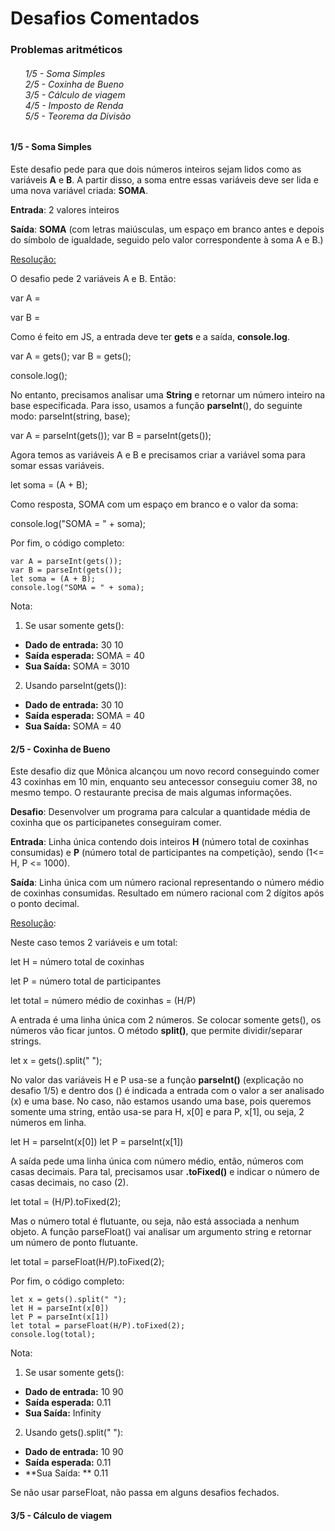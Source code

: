 # Desafios Comentados

<h3> Problemas aritméticos </h3>

<h6>
    <ul>
    1/5 - Soma Simples<br>
    2/5 - Coxinha de Bueno <br>
    3/5 - Cálculo de viagem <br>
    4/5 - Imposto de Renda <br>
    5/5 - Teorema da Divisão <br>
    </ul>
</h6>


<h4> 1/5 - Soma Simples  </h4>

Este desafio pede para que dois números inteiros sejam lidos como as variáveis <b>A</b> e <b>B</b>. A partir disso, a soma entre essas variáveis deve ser lida e uma nova variável criada: <b>SOMA</b>. 

<b>Entrada</b>: 2 valores inteiros

<b>Saída</b>: <b>SOMA</b> (com letras maiúsculas, um espaço em branco antes e depois do símbolo de igualdade, seguido pelo valor correspondente à soma A e B.)

<u>Resolução:</u> 

O desafio pede 2 variáveis A e B. Então:

var A =

var B = 

Como é feito em JS, a entrada deve ter <b>gets</b> e a saída, <b>console.log</b>. 

var A = gets();
var B = gets();

console.log();

No entanto, precisamos analisar uma <b>String</b> e retornar um número inteiro na base especificada. Para isso, usamos a função <b>parseInt</b>(), do seguinte modo: parseInt(string, base);

var A = parseInt(gets());
var B = parseInt(gets());

Agora temos as variáveis A e B e precisamos criar a variável soma para somar essas variáveis.

let soma = (A + B);

Como resposta, SOMA com um espaço em branco e o valor da soma: 

console.log("SOMA = " + soma);    

Por fim, o código completo:
```
var A = parseInt(gets());
var B = parseInt(gets());
let soma = (A + B);
console.log("SOMA = " + soma);    

```

Nota: 

1. Se usar somente gets():

- **Dado de entrada:** 30 10
- **Saída esperada:** SOMA = 40
- **Sua Saída:** SOMA = 3010

2. Usando parseInt(gets()):

- **Dado de entrada:** 30 10
- **Saída esperada:** SOMA = 40
- **Sua Saída:** SOMA = 40



<h4> 2/5 - Coxinha de Bueno  </h4>

Este desafio diz que Mônica alcançou um novo record conseguindo comer 43 coxinhas em 10 min, enquanto seu antecessor conseguiu comer 38, no mesmo tempo.  O restaurante precisa de mais algumas informações.

**Desafio**:  Desenvolver um programa para calcular a quantidade média de coxinha que os participanetes conseguiram comer. 

**Entrada**: Linha única contendo dois inteiros **H** (número total de coxinhas consumidas) e **P** (número total de participantes na competição), sendo (1<= H, P <= 1000).



**Saída**: Linha única com um número racional representando o número médio de coxinhas consumidas. Resultado em número racional com 2 dígitos após o ponto decimal.

<u>Resolução</u>:

Neste caso temos 2 variáveis e um total: 

let H = número total de coxinhas 

let P = número total de participantes

let total = número médio de coxinhas = (H/P)

A entrada é uma linha única com 2 números. Se colocar somente gets(), os números vão ficar juntos. O método **split()**, que permite dividir/separar strings. 

let x = gets().split(" ");

No  valor das variáveis H e P usa-se a função **parseInt()** (explicação no desafio 1/5) e dentro dos () é indicada a entrada com o valor a ser analisado (x) e uma base. No caso, não estamos usando uma base, pois queremos somente uma string, então usa-se para H, x[0] e para P, x[1], ou seja, 2 números em linha. 

let H = parseInt(x[0])
let P = parseInt(x[1])

A saída pede uma linha única com número médio, então, números com casas decimais. Para tal, precisamos usar **.toFixed()** e indicar o número de casas decimais, no caso (2). 

let total = (H/P).toFixed(2); 

Mas o número total é flutuante, ou seja, não está associada a nenhum objeto. A função parseFloat() vai analisar um argumento string e retornar um número de ponto flutuante. 

let total = parseFloat(H/P).toFixed(2);

Por fim, o código completo:
```
let x = gets().split(" ");
let H = parseInt(x[0])
let P = parseInt(x[1])
let total = parseFloat(H/P).toFixed(2);
console.log(total);
```
Nota: 

1. Se usar somente gets():

- **Dado de entrada:** 10 90
- **Saída esperada:** 0.11
- **Sua Saída:** Infinity

2. Usando gets().split(" "):

- **Dado de entrada:** 10 90
- **Saída esperada:** 0.11
- **Sua Saída: ** 0.11


Se não usar parseFloat, não passa em alguns desafios fechados.

<h4> 3/5 - Cálculo de viagem  </h4> 
